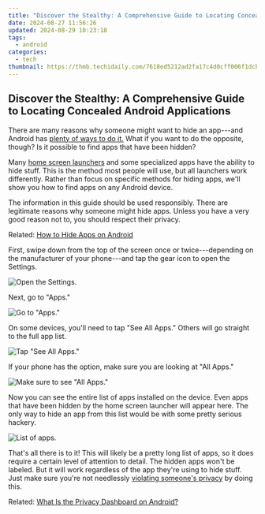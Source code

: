 ```yaml
---
title: "Discover the Stealthy: A Comprehensive Guide to Locating Concealed Android Applications"
date: 2024-08-27 11:56:26
updated: 2024-08-29 10:23:18
tags:
  - android
categories:
  - tech
thumbnail: https://thmb.techidaily.com/7618ed5212ad2fa17c4d0cff006f1dcb4d7c52766a583e2029f0351c0b405229.jpg
---
```


## Discover the Stealthy: A Comprehensive Guide to Locating Concealed Android Applications

There are many reasons why someone might want to hide an app---and Android has [plenty of ways to do it.](https://location-social.techidaily.com/in-2024-how-to-change-gps-location-on-samsung-galaxy-s24plus-easily-and-safely-drfone-by-drfone-virtual-android/) What if you want to do the opposite, though? Is it possible to find apps that have been hidden?

 Many [home screen launchers](https://www.reviewgeek.com/62940/the-7-best-android-launchers/) and some specialized apps have the ability to hide stuff. This is the method most people will use, but all launchers work differently. Rather than focus on specific methods for hiding apps, we'll show you how to find apps on any Android device.

 The information in this guide should be used responsibly. There are legitimate reasons why someone might hide apps. Unless you have a very good reason not to, you should respect their privacy.

Related: [How to Hide Apps on Android](https://location-social.techidaily.com/in-2024-how-to-change-gps-location-on-samsung-galaxy-s24plus-easily-and-safely-drfone-by-drfone-virtual-android/) 

 First, swipe down from the top of the screen once or twice---depending on the manufacturer of your phone---and tap the gear icon to open the Settings.

![Open the Settings.](https://static1.howtogeekimages.com/wordpress/wp-content/uploads/2021/11/2021-11-09_16-39-10.png) 

 Next, go to "Apps."

![Go to "Apps."](https://static1.howtogeekimages.com/wordpress/wp-content/uploads/2021/11/2021-11-09_16-40-58.png) 

 On some devices, you'll need to tap "See All Apps." Others will go straight to the full app list.

![Tap "See All Apps."](https://static1.howtogeekimages.com/wordpress/wp-content/uploads/2021/11/2021-11-09_16-42-20.png) 

 If your phone has the option, make sure you are looking at "All Apps."

![Make sure to see "All Apps."](https://static1.howtogeekimages.com/wordpress/wp-content/uploads/2021/11/2021-11-09_16-49-18.png) 

 Now you can see the entire list of apps installed on the device. Even apps that have been hidden by the home screen launcher will appear here. The only way to hide an app from this list would be with some pretty serious hackery.

![List of apps.](https://static1.howtogeekimages.com/wordpress/wp-content/uploads/2021/11/2021-11-09_16-43-40.png) 

 That's all there is to it! This will likely be a pretty long list of apps, so it does require a certain level of attention to detail. The hidden apps won't be labeled. But it will work regardless of the app they're using to hide stuff. Just make sure you're not needlessly [violating someone's privacy](https://instagram-video-recordings.techidaily.com/updated-2024-approved-instagrams-essential-quick-tutorial-for-chat/) by doing this.

Related: [What Is the Privacy Dashboard on Android?](https://instagram-video-recordings.techidaily.com/updated-2024-approved-instagrams-essential-quick-tutorial-for-chat/)

<ins class="adsbygoogle"
     style="display:block"
     data-ad-format="autorelaxed"
     data-ad-client="ca-pub-7571918770474297"
     data-ad-slot="1223367746"></ins>



<ins class="adsbygoogle"
     style="display:block"
     data-ad-client="ca-pub-7571918770474297"
     data-ad-slot="8358498916"
     data-ad-format="auto"
     data-full-width-responsive="true"></ins>
